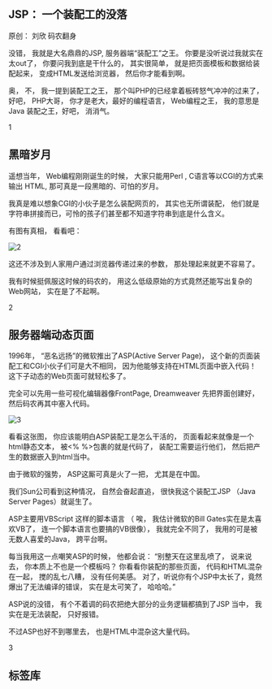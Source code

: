 ## JSP： 一个装配工的没落

原创： 刘欣  码农翻身

没错， 我就是大名鼎鼎的JSP,   服务器端“装配工”之王。 你要是没听说过我就实在太out了，  你要问我到底是干什么的， 其实很简单， 就是把页面模板和数据给装配起来， 变成HTML发送给浏览器， 然后你才能看到啊。

奥， 不， 我一提到装配工之王，  那个叫PHP的已经拿着板砖怒气冲冲的过来了，  好吧， PHP大哥， 你才是老大，最好的编程语言， Web编程之王， 我的意思是Java 装配之王，好吧， 消消气。

1

## 黑暗岁月

遥想当年， Web编程刚刚诞生的时候， 大家只能用Perl , C语言等以CGI的方式来输出 HTML, 那可真是一段黑暗的、可怕的岁月。

我真是难以想象CGI的小伙子是怎么装配网页的，  其实也无所谓装配， 他们就是字符串拼接而已，可怜的孩子们甚至都不知道字符串到底是什么含义。

有图有真相， 看看吧：

![2](http://mmbiz.qpic.cn/mmbiz_png/KyXfCrME6UL1r0gYVVC1QMJsnhMjIXFRl5ugg3eiaydHnmI2Rp9icXLLnB6f3oJBvmbGP03OFAU94mBsEgicuDJUA/640?wx_fmt=png&tp=webp&wxfrom=5&wx_lazy=1&wx_co=1)

这还不涉及到人家用户通过浏览器传递过来的参数， 那处理起来就更不容易了。

我有时候挺佩服这时候的码农的， 用这么低级原始的方式竟然还能写出复杂的Web网站， 实在是了不起啊。

2

## 服务器端动态页面

1996年， “恶名远扬”的微软推出了ASP(Active Server Page)，  这个新的页面装配工和CGI小伙子们可是大不相同， 因为他能够支持在HTML页面中嵌入代码！  这下子动态的Web页面可就轻松多了。

完全可以先用一些可视化编辑器像FrontPage, Dreamweaver 先把界面创建好， 然后码农再其中塞入代码。

![3](http://mmbiz.qpic.cn/mmbiz_png/KyXfCrME6UL1r0gYVVC1QMJsnhMjIXFR7OrTTzb3icWdpoibiaZVBcmrRzpJWt7O67vthhg8YOL84Mc49QunJkDew/640?wx_fmt=png&tp=webp&wxfrom=5&wx_lazy=1&wx_co=1)

看看这张图， 你应该能明白ASP装配工是怎么干活的，  页面看起来就像是一个html静态文本， 被<% %>包裹的就是代码了， 装配工需要运行他们， 然后把产生的数据嵌入到html当中。



由于微软的强势， ASP这厮可真是火了一把， 尤其是在中国。



我们Sun公司看到这种情况， 自然会奋起直追， 很快我这个装配工JSP  （Java Server Pages）就诞生了。



ASP主要用VBScript 这样的脚本语言 （ 唉， 我估计微软的Bill Gates实在是太喜欢VB了， 连一个脚本语言也要搞的VB很像）， 我就完全不同了， 我用的可是被无数人喜爱的Java， 跨平台啊。



每当我用这一点嘲笑ASP的时候， 他都会说：  “别整天在这里乱喷了， 说来说去， 你本质上不也是一个模板吗？   你看看你装配的那些页面， 代码和HTML混杂在一起， 搅的乱七八糟， 没有任何美感。 对了，听说你有个JSP中太长了，竟然爆出了无法编译的错误， 实在是太可笑了， 哈哈哈。”



ASP说的没错， 有个不着调的码农把绝大部分的业务逻辑都搞到了JSP 当中， 我实在是无法装配， 只好报错。



不过ASP也好不到哪里去， 也是HTML中混杂这大量代码。

3

## 标签库

















